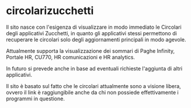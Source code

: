 # circolarizucchetti
Il sito nasce con l'esigenza di visualizzare in modo immediato le Circolari degli applicativi Zucchetti, in quanto gli applicativi stessi permettono di recuperare le circolari solo degli aggiornamenti principali in modo agevole.

Attualmente supporta la visualizzazione dei sommari di Paghe Infinity, Portale HR, CU770, HR comunicazioni e HR analytics.

In futuro si prevede anche in base ad eventuali richieste l'aggiunta di altri applicativi.

Il sito è basato sul fatto che le circolari attualmente sono a visione libera, ovvero il link è raggiungibile anche da chi non possiede effettivamente i programmi in questione.

